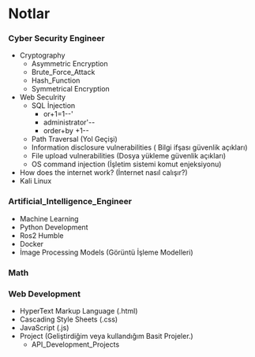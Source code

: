 # Notlar

### Cyber Security Engineer
- Cryptography
    - Asymmetric Encryption
    - Brute_Force_Attack
    - Hash_Function
    - Symmetrical Encryption
- Web Seculrity
    - SQL İnjection
        - or+1=1--'
        - administrator'--
        - order+by +1--
    - Path Traversal (Yol Geçişi)
    - Information disclosure vulnerabilities ( Bilgi ifşası güvenlik açıkları)
    - File upload vulnerabilities (Dosya yükleme güvenlik açıkları)
    - OS command injection (İşletim sistemi komut enjeksiyonu)
- How does the internet work? (İnternet nasıl calışır?)
- Kali Linux
### Artificial_Intelligence_Engineer
- Machine Learning
- Python Development
- Ros2 Humble
- Docker
- İmage Processing Models (Görüntü İşleme Modelleri)
### Math
### Web Development
- HyperText Markup Language (.html)
- Cascading Style Sheets (.css)
- JavaScript (.js)
- Project (Geliştirdiğim veya kullandığım Basit Projeler.)
    - API_Development_Projects